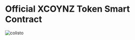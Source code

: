 # Official XCOYNZ Token Smart Contract

![colisto](https://user-images.githubusercontent.com/45028181/52164472-c5d7cb00-26e9-11e9-98be-77c61a1bff2b.png)